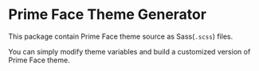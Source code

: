 # Prime Face Theme Generator

This package contain Prime Face theme source as Sass(`.scss`) files.

You can simply modify theme variables and build a customized version of Prime Face theme.

